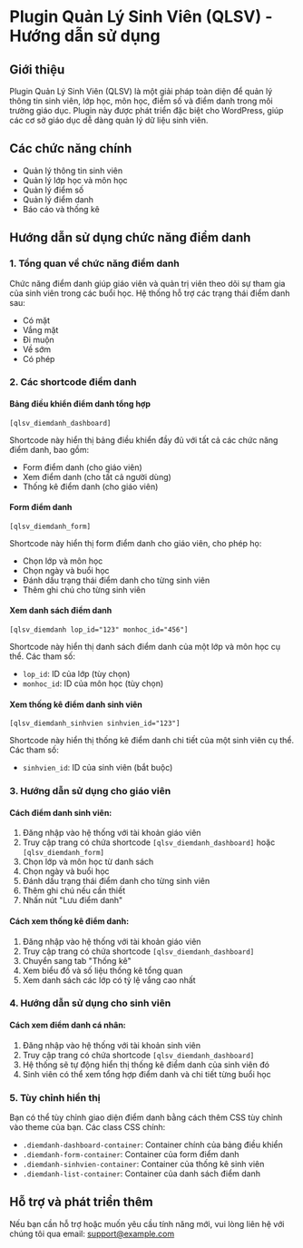 # Plugin Quản Lý Sinh Viên (QLSV) - Hướng dẫn sử dụng

## Giới thiệu
Plugin Quản Lý Sinh Viên (QLSV) là một giải pháp toàn diện để quản lý thông tin sinh viên, lớp học, môn học, điểm số và điểm danh trong môi trường giáo dục. Plugin này được phát triển đặc biệt cho WordPress, giúp các cơ sở giáo dục dễ dàng quản lý dữ liệu sinh viên.

## Các chức năng chính
- Quản lý thông tin sinh viên
- Quản lý lớp học và môn học
- Quản lý điểm số
- Quản lý điểm danh
- Báo cáo và thống kê

## Hướng dẫn sử dụng chức năng điểm danh

### 1. Tổng quan về chức năng điểm danh
Chức năng điểm danh giúp giáo viên và quản trị viên theo dõi sự tham gia của sinh viên trong các buổi học. Hệ thống hỗ trợ các trạng thái điểm danh sau:
- Có mặt
- Vắng mặt
- Đi muộn
- Về sớm
- Có phép

### 2. Các shortcode điểm danh

#### Bảng điều khiển điểm danh tổng hợp
```
[qlsv_diemdanh_dashboard]
```
Shortcode này hiển thị bảng điều khiển đầy đủ với tất cả các chức năng điểm danh, bao gồm:
- Form điểm danh (cho giáo viên)
- Xem điểm danh (cho tất cả người dùng)
- Thống kê điểm danh (cho giáo viên)

#### Form điểm danh
```
[qlsv_diemdanh_form]
```
Shortcode này hiển thị form điểm danh cho giáo viên, cho phép họ:
- Chọn lớp và môn học
- Chọn ngày và buổi học
- Đánh dấu trạng thái điểm danh cho từng sinh viên
- Thêm ghi chú cho từng sinh viên

#### Xem danh sách điểm danh
```
[qlsv_diemdanh lop_id="123" monhoc_id="456"]
```
Shortcode này hiển thị danh sách điểm danh của một lớp và môn học cụ thể. Các tham số:
- `lop_id`: ID của lớp (tùy chọn)
- `monhoc_id`: ID của môn học (tùy chọn)

#### Xem thống kê điểm danh sinh viên
```
[qlsv_diemdanh_sinhvien sinhvien_id="123"]
```
Shortcode này hiển thị thống kê điểm danh chi tiết của một sinh viên cụ thể. Các tham số:
- `sinhvien_id`: ID của sinh viên (bắt buộc)

### 3. Hướng dẫn sử dụng cho giáo viên

#### Cách điểm danh sinh viên:
1. Đăng nhập vào hệ thống với tài khoản giáo viên
2. Truy cập trang có chứa shortcode `[qlsv_diemdanh_dashboard]` hoặc `[qlsv_diemdanh_form]`
3. Chọn lớp và môn học từ danh sách
4. Chọn ngày và buổi học
5. Đánh dấu trạng thái điểm danh cho từng sinh viên
6. Thêm ghi chú nếu cần thiết
7. Nhấn nút "Lưu điểm danh"

#### Cách xem thống kê điểm danh:
1. Đăng nhập vào hệ thống với tài khoản giáo viên
2. Truy cập trang có chứa shortcode `[qlsv_diemdanh_dashboard]`
3. Chuyển sang tab "Thống kê"
4. Xem biểu đồ và số liệu thống kê tổng quan
5. Xem danh sách các lớp có tỷ lệ vắng cao nhất

### 4. Hướng dẫn sử dụng cho sinh viên

#### Cách xem điểm danh cá nhân:
1. Đăng nhập vào hệ thống với tài khoản sinh viên
2. Truy cập trang có chứa shortcode `[qlsv_diemdanh_dashboard]`
3. Hệ thống sẽ tự động hiển thị thống kê điểm danh của sinh viên đó
4. Sinh viên có thể xem tổng hợp điểm danh và chi tiết từng buổi học

### 5. Tùy chỉnh hiển thị

Bạn có thể tùy chỉnh giao diện điểm danh bằng cách thêm CSS tùy chỉnh vào theme của bạn. Các class CSS chính:
- `.diemdanh-dashboard-container`: Container chính của bảng điều khiển
- `.diemdanh-form-container`: Container của form điểm danh
- `.diemdanh-sinhvien-container`: Container của thống kê sinh viên
- `.diemdanh-list-container`: Container của danh sách điểm danh

## Hỗ trợ và phát triển thêm
Nếu bạn cần hỗ trợ hoặc muốn yêu cầu tính năng mới, vui lòng liên hệ với chúng tôi qua email: support@example.com 
